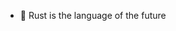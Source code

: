  - 🦀 Rust is the language of the future

<!---
opt-joe/opt-joe is a ✨ special ✨ repository because its `README.md` (this file) appears on your GitHub profile.
You can click the Preview link to take a look at your changes.
--->
